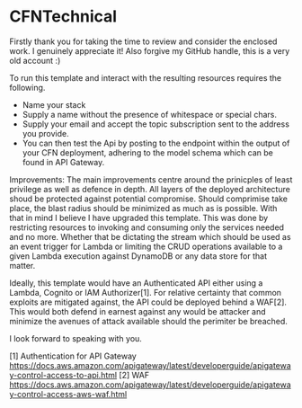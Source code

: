 # CFNTechnical

Firstly thank you for taking the time to review and consider the enclosed work. I genuinely appreciate it! Also forgive my GitHub handle, this is a very old account :) 

To run this template and interact with the resulting resources requires the following. 
* Name your stack
* Supply a name without the presence of whitespace or special chars. 
* Supply your email and accept the topic subscription sent to the address you provide. 
* You can then test the Api by posting to the endpoint within the output of your CFN deployment, adhering to the model schema which can be found in API Gateway. 

Improvements: 
The main improvements centre around the prinicples of least privilege as well as defence in depth. All layers of the deployed architecture shoud be protected against potential compromise. Should comprimise take place, the blast radius should be minimized as much as is possible. With that in mind I believe I have upgraded this template. This was done by restricting resources to invoking and consuming only the services needed and no more. Whether that be dictating the stream which should be used as an event trigger for Lambda or limiting the CRUD operations available to a given Lambda execution against DynamoDB or any data store for that matter. 

Ideally, this template would have an Authenticated API either using a Lambda, Cognito or IAM Authorizer[1]. For relative certainty that common exploits are mitigated against, the API could be deployed behind a WAF[2]. This would both defend in earnest against any would be attacker and minimize the avenues of attack available should the perimiter be breached. 

I look forward to speaking with you. 

[1] Authentication for API Gateway https://docs.aws.amazon.com/apigateway/latest/developerguide/apigateway-control-access-to-api.html
[2] WAF https://docs.aws.amazon.com/apigateway/latest/developerguide/apigateway-control-access-aws-waf.html
